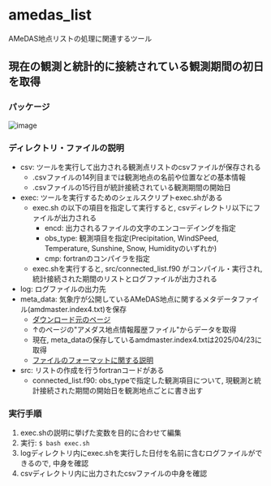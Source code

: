 # amedas_list
AMeDAS地点リストの処理に関連するツール

## 現在の観測と統計的に接続されている観測期間の初日を取得
### パッケージ
![image](https://github.com/user-attachments/assets/67ea8c82-0ca0-4d4d-97b5-1f8db8f6f1cc)

### ディレクトリ・ファイルの説明
- csv: ツールを実行して出力される観測点リストのcsvファイルが保存される
  - .csvファイルの14列目までは観測地点の名前や位置などの基本情報
  - .csvファイルの15行目が統計接続されている観測期間の開始日
- exec: ツールを実行するためのシェルスクリプトexec.shがある
  - exec.sh の以下の項目を指定して実行すると, csvディレクトリ以下にファイルが出力される
    - encd: 出力されるファイルの文字のエンコーデイングを指定
    - obs_type: 観測項目を指定(Precipitation, WindSPeed, Temperature, Sunshine, Snow, Humidityのいずれか)
    - cmp: fortranのコンパイラを指定
  - exec.shを実行すると, src/connected_list.f90 がコンパイル・実行され, 統計接続された期間のリストとログファイルが出力される
- log: ログファイルの出力先
- meta_data: 気象庁が公開しているAMeDAS地点に関するメタデータファイル(amdmaster.index4.txt)を保存
  - [ダウンロード元のページ](https://www.data.jma.go.jp/stats/data/mdrr/man/kansoku_gaiyou.html)
  - ↑のページの"アメダス地点情報履歴ファイル"からデータを取得
  - 現在, meta_dataの保存しているamdmaster.index4.txtは2025/04/23に取得
  - [ファイルのフォーマットに関する説明](https://www.data.jma.go.jp/stats/data/mdrr/man/amdmasterindex4_format.pdf)
- src: リストの作成を行うfortranコードがある
  - connected_list.f90: obs_typeで指定した観測項目について, 現観測と統計接続された期間の開始日を観測地点ごとに書き出す
 
### 実行手順
1. exec.shの説明に挙げた変数を目的に合わせて編集
2. 実行: `$ bash exec.sh`
3. logディレクトリ内にexec.shを実行した日付を名前に含むログファイルができるので, 中身を確認
4. csvディレクトリ内に出力されたcsvファイルの中身を確認
